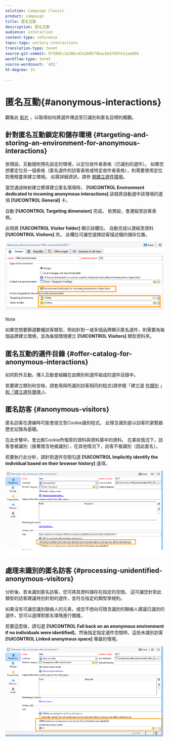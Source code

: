 ```yaml
---
solution: Campaign Classic
product: campaign
title: 匿名互動
description: 匿名互動
audience: interaction
content-type: reference
topic-tags: unitary-interactions
translation-type: tm+mt
source-git-commit: 972885c3a38bcd3a260574bacbb3f507e11ae05b
workflow-type: tm+mt
source-wordcount: '431'
ht-degree: 1%

---
```



# 匿名互動{#anonymous-interactions}

觀看此 [影片](https://helpx.adobe.com/campaign/classic/how-to/indetified-and-anonymous-interaction-in-acv6.html?playlist=/ccx/v1/collection/product/campaign/classic/segment/digital-marketers/explevel/intermediate/applaunch/get-started/collection.ccx.js&amp;ref=helpx.adobe.com) ，以取得如何將選件傳送至已識別和匿名目標的概觀。

## 針對匿名互動鎖定和儲存環境 {#targeting-and-storing-an-environment-for-anonymous-interactions}

依預設，互動隨附預先設定的環境，以定位收件者表格（已識別的選件）。 如果您想要定位另一個表格（匿名選件的訪客表格或特定收件者表格），則需要使用定位對應精靈來建立環境。 如需詳細資訊，請參 [閱建立選件環境](../../interaction/using/live-design-environments.md#creating-an-offer-environment)。

當您通過映射建立嚮導建立匿名環境時， **[!UICONTROL Environment dedicated to incoming anonymous interactions]** 該框將自動選中該環境的選項 **[!UICONTROL General]** 卡。

自動 **[!UICONTROL Targeting dimension]** 完成。 依預設，會連結至訪客表格。

此時將 **[!UICONTROL Visitor folder]** 顯示該欄位。 自動完成以連結至資料 **[!UICONTROL Visitors]** 夾。 此欄位可讓您選擇訪客描述檔的儲存位置。

![](assets/anonymous_environment_option.png)

>[!NOTE]
>
>如果您想要篩選數種訪客類型，例如針對一或多個品牌顯示匿名選件，則需要為每個品牌建立環境，並為每個環境建立 **[!UICONTROL Visitors]** 類型資料夾。

## 匿名互動的選件目錄 {#offer-catalog-for-anonymous-interactions}

如同對外互動，傳入互動會組織在由類別和選件組成的選件目錄中。

若要建立類別和空格，請套用與所識別訪客相同的程式(請參閱「建立選 [件類別](../../interaction/using/creating-offer-categories.md) 」 [和「建立選件環境](../../interaction/using/live-design-environments.md#creating-an-offer-environment)」)。

## 匿名訪客 {#anonymous-visitors}

匿名訪客在連線時可能會提交至Cookie識別程式。 此隱含識別是以訪客的瀏覽器歷史記錄為基礎。

在此步驟中，會比較Cookie所復原的資料與資料庫中的資料。 在某些情況下，訪客會被識別（接著隱含地被識別），在其他情況下，訪客不被識別（因此匿名）。

若要執行此分析，請針對選件空間勾選 **[!UICONTROL Implicitly identify the individual based on their browser history]** 選項。

![](assets/identification_anonymous_visitors.png)

## 處理未識別的匿名訪客 {#processing-unidentified-anonymous-visitors}

分析後，若未識別匿名訪客，您可將其資料儲存在指定的空間。 這可讓您針對此類型的訪客建議特別針對的選件，並符合指定的類型學規則。

如果沒有可讓您識別聯絡人的元素，或您不想向可隱含識別的聯絡人建議已識別的選件，您可以選擇對匿名環境進行備援。

若要這麼做，請勾選 **[!UICONTROL Fall back on an anonymous environment if no individuals were identified]**，然後指定指定選件空間時，這些未識別訪客 **[!UICONTROL Linked anonymous space]** 專屬的環境。

![](assets/anonymous_to_anonymous_environment.png)

